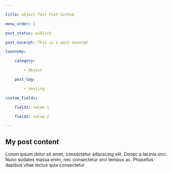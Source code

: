 ```yaml
---

title: object Test Post Github

menu_order: 1

post_status: publish

post_excerpt: This is a post excerpt

taxonomy:

    category:

        - Object

    post_tag:

        - testing

custom_fields:

    field1: value 1

    field2: value 2

---
```


## My post content

Lorem ipsum dolor sit amet, consectetur adipiscing elit. Donec a lacinia orci. Nunc sodales massa enim, nec consectetur orci tempus ac. Phasellus dapibus vitae lectus quis consectetur
